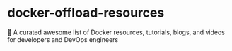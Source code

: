 # docker-offload-resources
🐳 A curated awesome list of Docker resources, tutorials, blogs, and videos for developers and DevOps engineers
